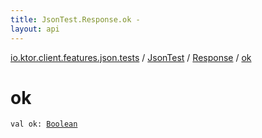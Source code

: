 ```yaml
---
title: JsonTest.Response.ok - 
layout: api
---
```


<div class='api-docs-breadcrumbs'><a href="../../index.html">io.ktor.client.features.json.tests</a> / <a href="../index.html">JsonTest</a> / <a href="index.html">Response</a> / <a href="./ok.html">ok</a></div>

# ok

<div class="signature"><code><span class="keyword">val </span><span class="identifier">ok</span><span class="symbol">: </span><a href="https://kotlinlang.org/api/latest/jvm/stdlib/kotlin/-boolean/index.html"><span class="identifier">Boolean</span></a></code></div>
